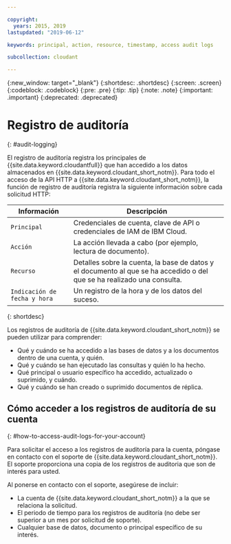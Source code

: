 ```yaml
---

copyright:
  years: 2015, 2019
lastupdated: "2019-06-12"

keywords: principal, action, resource, timestamp, access audit logs

subcollection: cloudant

---
```


{:new_window: target="_blank"}
{:shortdesc: .shortdesc}
{:screen: .screen}
{:codeblock: .codeblock}
{:pre: .pre}
{:tip: .tip}
{:note: .note}
{:important: .important}
{:deprecated: .deprecated}

<!-- Acrolinx: 2017-05-10 -->

# Registro de auditoría
{: #audit-logging}

El registro de auditoría registra los principales de {{site.data.keyword.cloudantfull}} que han
accedido a los datos almacenados en {{site.data.keyword.cloudant_short_notm}}. Para todo el acceso de la API HTTP
a {{site.data.keyword.cloudant_short_notm}}, la función de registro de auditoría
registra la siguiente información sobre cada solicitud HTTP:

Información | Descripción
------------|------------
`Principal` | Credenciales de cuenta, clave de API o credenciales de IAM de IBM Cloud.
`Acción` | La acción llevada a cabo (por ejemplo, lectura de documento).
`Recurso` | Detalles sobre la cuenta, la base de datos y el documento al que se ha accedido o del que se ha realizado una consulta.
`Indicación de fecha y hora` | Un registro de la hora y de los datos del suceso. 
{: shortdesc}

Los registros de auditoría de {{site.data.keyword.cloudant_short_notm}} se pueden utilizar para comprender:

- Qué y cuándo se ha accedido a las bases de datos y a los documentos dentro de una cuenta, y quién.
- Qué y cuándo se han ejecutado las consultas y quién lo ha hecho.
- Qué principal o usuario específico ha accedido, actualizado o suprimido, y cuándo.
- Qué y cuándo se han creado o suprimido documentos de réplica.


## Cómo acceder a los registros de auditoría de su cuenta
{: #how-to-access-audit-logs-for-your-account}

Para solicitar el acceso a los registros de auditoría para la cuenta, póngase en contacto
con el soporte de {{site.data.keyword.cloudant_short_notm}}. El soporte proporciona una copia de los registros de auditoria que son de interés para usted.

Al ponerse en contacto con el soporte, asegúrese de incluir:

- La cuenta de {{site.data.keyword.cloudant_short_notm}} a la que se relaciona la solicitud.
- El periodo de tiempo para los registros de auditoría (no debe ser superior a un mes por solicitud de soporte).
- Cualquier base de datos, documento o principal específico de su interés.
